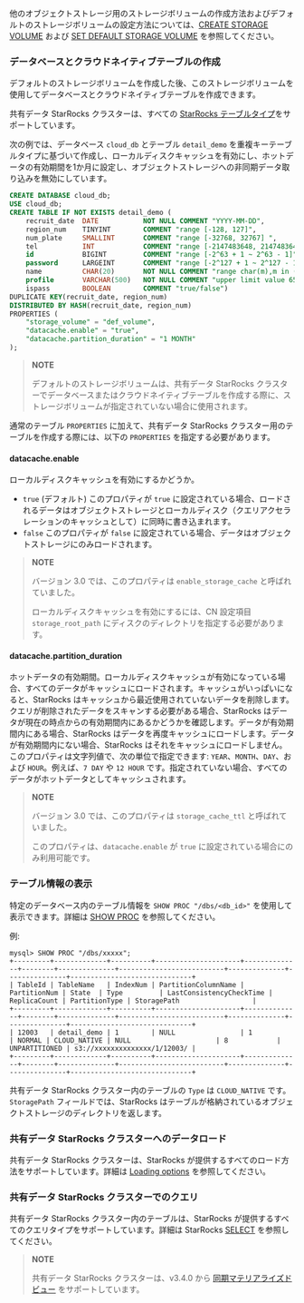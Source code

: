 他のオブジェクトストレージ用のストレージボリュームの作成方法およびデフォルトのストレージボリュームの設定方法については、[CREATE STORAGE VOLUME](../../sql-reference/sql-statements/cluster-management/storage_volume/CREATE_STORAGE_VOLUME.md) および [SET DEFAULT STORAGE VOLUME](../../sql-reference/sql-statements/cluster-management/storage_volume/SET_DEFAULT_STORAGE_VOLUME.md) を参照してください。

### データベースとクラウドネイティブテーブルの作成

デフォルトのストレージボリュームを作成した後、このストレージボリュームを使用してデータベースとクラウドネイティブテーブルを作成できます。

共有データ StarRocks クラスターは、すべての [StarRocks テーブルタイプ](../../table_design/table_types/table_types.md)をサポートしています。

次の例では、データベース `cloud_db` とテーブル `detail_demo` を重複キーテーブルタイプに基づいて作成し、ローカルディスクキャッシュを有効にし、ホットデータの有効期間を1か月に設定し、オブジェクトストレージへの非同期データ取り込みを無効にしています。

```SQL
CREATE DATABASE cloud_db;
USE cloud_db;
CREATE TABLE IF NOT EXISTS detail_demo (
    recruit_date  DATE           NOT NULL COMMENT "YYYY-MM-DD",
    region_num    TINYINT        COMMENT "range [-128, 127]",
    num_plate     SMALLINT       COMMENT "range [-32768, 32767] ",
    tel           INT            COMMENT "range [-2147483648, 2147483647]",
    id            BIGINT         COMMENT "range [-2^63 + 1 ~ 2^63 - 1]",
    password      LARGEINT       COMMENT "range [-2^127 + 1 ~ 2^127 - 1]",
    name          CHAR(20)       NOT NULL COMMENT "range char(m),m in (1-255) ",
    profile       VARCHAR(500)   NOT NULL COMMENT "upper limit value 65533 bytes",
    ispass        BOOLEAN        COMMENT "true/false")
DUPLICATE KEY(recruit_date, region_num)
DISTRIBUTED BY HASH(recruit_date, region_num)
PROPERTIES (
    "storage_volume" = "def_volume",
    "datacache.enable" = "true",
    "datacache.partition_duration" = "1 MONTH"
);
```

> **NOTE**
>
> デフォルトのストレージボリュームは、共有データ StarRocks クラスターでデータベースまたはクラウドネイティブテーブルを作成する際に、ストレージボリュームが指定されていない場合に使用されます。

通常のテーブル `PROPERTIES` に加えて、共有データ StarRocks クラスター用のテーブルを作成する際には、以下の `PROPERTIES` を指定する必要があります。

#### datacache.enable

ローカルディスクキャッシュを有効にするかどうか。

- `true` (デフォルト) このプロパティが `true` に設定されている場合、ロードされるデータはオブジェクトストレージとローカルディスク（クエリアクセラレーションのキャッシュとして）に同時に書き込まれます。
- `false` このプロパティが `false` に設定されている場合、データはオブジェクトストレージにのみロードされます。

> **NOTE**
>
> バージョン 3.0 では、このプロパティは `enable_storage_cache` と呼ばれていました。
>
> ローカルディスクキャッシュを有効にするには、CN 設定項目 `storage_root_path` にディスクのディレクトリを指定する必要があります。

#### datacache.partition_duration

ホットデータの有効期間。ローカルディスクキャッシュが有効になっている場合、すべてのデータがキャッシュにロードされます。キャッシュがいっぱいになると、StarRocks はキャッシュから最近使用されていないデータを削除します。クエリが削除されたデータをスキャンする必要がある場合、StarRocks はデータが現在の時点からの有効期間内にあるかどうかを確認します。データが有効期間内にある場合、StarRocks はデータを再度キャッシュにロードします。データが有効期間内にない場合、StarRocks はそれをキャッシュにロードしません。このプロパティは文字列値で、次の単位で指定できます: `YEAR`、`MONTH`、`DAY`、および `HOUR`。例えば、`7 DAY` や `12 HOUR` です。指定されていない場合、すべてのデータがホットデータとしてキャッシュされます。

> **NOTE**
>
> バージョン 3.0 では、このプロパティは `storage_cache_ttl` と呼ばれていました。
>
> このプロパティは、`datacache.enable` が `true` に設定されている場合にのみ利用可能です。

### テーブル情報の表示

特定のデータベース内のテーブル情報を `SHOW PROC "/dbs/<db_id>"` を使用して表示できます。詳細は [SHOW PROC](../../sql-reference/sql-statements/cluster-management/nodes_processes/SHOW_PROC.md) を参照してください。

例:

```Plain
mysql> SHOW PROC "/dbs/xxxxx";
+---------+-------------+----------+---------------------+--------------+--------+--------------+--------------------------+--------------+---------------+------------------------------+
| TableId | TableName   | IndexNum | PartitionColumnName | PartitionNum | State  | Type         | LastConsistencyCheckTime | ReplicaCount | PartitionType | StoragePath                  |
+---------+-------------+----------+---------------------+--------------+--------+--------------+--------------------------+--------------+---------------+------------------------------+
| 12003   | detail_demo | 1        | NULL                | 1            | NORMAL | CLOUD_NATIVE | NULL                     | 8            | UNPARTITIONED | s3://xxxxxxxxxxxxxx/1/12003/ |
+---------+-------------+----------+---------------------+--------------+--------+--------------+--------------------------+--------------+---------------+------------------------------+
```

共有データ StarRocks クラスター内のテーブルの `Type` は `CLOUD_NATIVE` です。`StoragePath` フィールドでは、StarRocks はテーブルが格納されているオブジェクトストレージのディレクトリを返します。

### 共有データ StarRocks クラスターへのデータロード

共有データ StarRocks クラスターは、StarRocks が提供するすべてのロード方法をサポートしています。詳細は [Loading options](../../loading/Loading_intro.md) を参照してください。

### 共有データ StarRocks クラスターでのクエリ

共有データ StarRocks クラスター内のテーブルは、StarRocks が提供するすべてのクエリタイプをサポートしています。詳細は StarRocks [SELECT](../../sql-reference/sql-statements/table_bucket_part_index/SELECT.md) を参照してください。

> **NOTE**
>
> 共有データ StarRocks クラスターは、v3.4.0 から [同期マテリアライズドビュー](../../using_starrocks/Materialized_view-single_table.md) をサポートしています。
